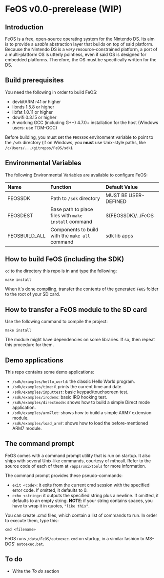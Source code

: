 FeOS v0.0-prerelease (WIP)
==========================

Introduction
------------

FeOS is a free, open-source operating system for the Nintendo DS. Its aim is to provide a *usable* abstraction layer that builds on top of said platform. Because the Nintendo DS is a *very* resource-constrained platform, a port of a multi-platform OS is utterly pointless, even if said OS is designed for embedded platforms. Therefore, the OS must be specifically written for the DS.

Build prerequisites
-------------------

You need the following in order to build FeOS:

- devkitARM r41 or higher
- libnds 1.5.8 or higher
- libfat 1.0.11 or higher
- dswifi 0.3.15 or higher
- A working GCC (including G++) 4.7.0+ installation for the host (Windows users: use TDM-GCC)

Before building, you must set the `FEOSSDK` environment variable to point to the `/sdk` directory (if on Windows, you **must** use Unix-style paths, like `/c/Users/.../gitrepos/FeOS/sdk`).

Environmental Variables
-----------------------

The following Environmental Variables are available to configure FeOS:

| Name          | Function                                             | Default Value        |
|:--------------|:-----------------------------------------------------|:---------------------|
| FEOSSDK       | Path to `/sdk` directory                             | MUST BE USER-DEFINED |
| FEOSDEST      | Base path to place files with `make install` command | ${FEOSSDK}/../FeOS   |
| FEOSBUILD_ALL | Components to build with the `make all` command      | sdk lib apps         |

How to build FeOS (including the SDK)
-------------------------------------

`cd` to the directory this repo is in and type the following:

    make install

When it's done compiling, transfer the contents of the generated `FeOS` folder to the root of your SD card.

How to transfer a FeOS module to the SD card
--------------------------------------------

Use the following command to compile the project:

    make install

The module might have dependencies on some libraries. If so, then repeat this procedure for them.

Demo applications
-----------------

This repo contains some demo applications:

- `/sdk/examples/hello_world`: the classic Hello World program.
- `/sdk/examples/time`: it prints the current time and date.
- `/sdk/examples/inputtest`: basic keypad/touchscreen test.
- `/sdk/examples/irqdemo`: basic IRQ hooking test.
- `/sdk/examples/directmode`: shows how to build a simple Direct mode application.
- `/sdk/examples/arm7let`: shows how to build a simple ARM7 extension module.
- `/sdk/examples/load_arm7`: shows how to load the before-mentioned ARM7 module.

The command prompt
------------------

FeOS comes with a command prompt utility that is run on startup. It also ships with several Unix-like commands, courtesy of mtheall. Refer to the source code of each of them at `/apps/unixtools` for more information.

The command prompt provides these pseudo-commands:

- `exit <code>`: it exits from the current cmd session with the specified error code. If omitted, it defaults to 0.
- `echo <string>`: it outputs the specified string plus a newline. If omitted, it defaults to an empty string. **NOTE**: if your string contains spaces, you have to wrap it in quotes, `"like this"`.

You can create .cmd files, which contain a list of commands to run. In order to execute them, type this:

    cmd <filename>

FeOS runs `/data/FeOS/autoexec.cmd` on startup, in a similar fashion to MS-DOS' `autoexec.bat`.

To do
-----

- Write the *To do* section
